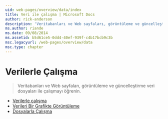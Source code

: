 ```yaml
---
uid: web-pages/overview/data/index
title: Veri ile çalışma | Microsoft Docs
author: rick-anderson
description: 'Veritabanları ve Web sayfaları, görüntüleme ve güncelleştirme veri dosyaları ile çalışmayı öğrenin.'
ms.author: riande
ms.date: 09/08/2014
ms.assetid: b5d61ce5-0dd4-40ef-939f-c4b17bcb9c3b
msc.legacyurl: /web-pages/overview/data
msc.type: chapter
---
```

<a name="working-with-data"></a>Verilerle Çalışma
====================
> Veritabanları ve Web sayfaları, görüntüleme ve güncelleştirme veri dosyaları ile çalışmayı öğrenin.


- [Verilerle çalışma](5-working-with-data.md)
- [Verileri Bir Grafikte Görüntüleme](7-displaying-data-in-a-chart.md)
- [Dosyalarla Çalışma](working-with-files.md)
